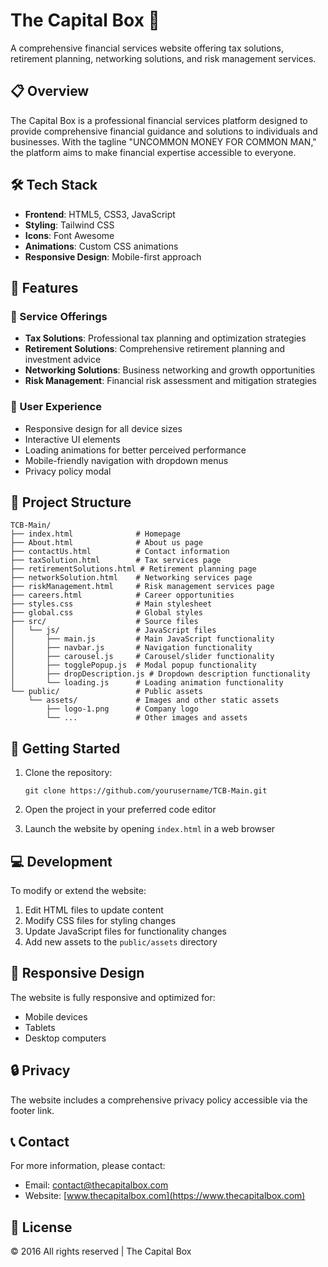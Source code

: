# The Capital Box 🏦

A comprehensive financial services website offering tax solutions, retirement planning, networking solutions, and risk management services.

## 📋 Overview

The Capital Box is a professional financial services platform designed to provide comprehensive financial guidance and solutions to individuals and businesses. With the tagline "UNCOMMON MONEY FOR COMMON MAN," the platform aims to make financial expertise accessible to everyone.

## 🛠️ Tech Stack

- **Frontend**: HTML5, CSS3, JavaScript
- **Styling**: Tailwind CSS
- **Icons**: Font Awesome
- **Animations**: Custom CSS animations
- **Responsive Design**: Mobile-first approach

## 🌟 Features

### 💼 Service Offerings
- **Tax Solutions**: Professional tax planning and optimization strategies
- **Retirement Solutions**: Comprehensive retirement planning and investment advice
- **Networking Solutions**: Business networking and growth opportunities
- **Risk Management**: Financial risk assessment and mitigation strategies

### 🎯 User Experience
- Responsive design for all device sizes
- Interactive UI elements
- Loading animations for better perceived performance
- Mobile-friendly navigation with dropdown menus
- Privacy policy modal

## 📁 Project Structure

```
TCB-Main/
├── index.html              # Homepage
├── About.html              # About us page
├── contactUs.html          # Contact information
├── taxSolution.html        # Tax services page
├── retirementSolutions.html # Retirement planning page
├── networkSolution.html    # Networking services page
├── riskManagement.html     # Risk management services page
├── careers.html            # Career opportunities
├── styles.css              # Main stylesheet
├── global.css              # Global styles
├── src/                    # Source files
│   └── js/                 # JavaScript files
│       ├── main.js         # Main JavaScript functionality
│       ├── navbar.js       # Navigation functionality
│       ├── carousel.js     # Carousel/slider functionality
│       ├── togglePopup.js  # Modal popup functionality
│       ├── dropDescription.js # Dropdown description functionality
│       └── loading.js      # Loading animation functionality
└── public/                 # Public assets
    └── assets/             # Images and other static assets
        ├── logo-1.png      # Company logo
        └── ...             # Other images and assets
```

## 🚀 Getting Started

1. Clone the repository:
   ```
   git clone https://github.com/yourusername/TCB-Main.git
   ```

2. Open the project in your preferred code editor

3. Launch the website by opening `index.html` in a web browser

## 💻 Development

To modify or extend the website:

1. Edit HTML files to update content
2. Modify CSS files for styling changes
3. Update JavaScript files for functionality changes
4. Add new assets to the `public/assets` directory

## 📱 Responsive Design

The website is fully responsive and optimized for:
- Mobile devices
- Tablets
- Desktop computers

## 🔒 Privacy

The website includes a comprehensive privacy policy accessible via the footer link.

## 📞 Contact

For more information, please contact:
- Email: [contact@thecapitalbox.com](mailto:contact@thecapitalbox.com)
- Website: [www.thecapitalbox.com](https://www.thecapitalbox.com)

## 📄 License

© 2016 All rights reserved | The Capital Box
